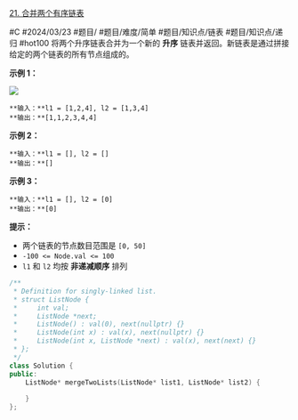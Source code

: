 [21. 合并两个有序链表](https://leetcode.cn/problems/merge-two-sorted-lists/)

#C #2024/03/23 #题目/ #题目/难度/简单 #题目/知识点/链表 #题目/知识点/递归 #hot100
将两个升序链表合并为一个新的 **升序** 链表并返回。新链表是通过拼接给定的两个链表的所有节点组成的。 

**示例 1：**

![](https://assets.leetcode.com/uploads/2020/10/03/merge_ex1.jpg)

```
**输入：**l1 = [1,2,4], l2 = [1,3,4]
**输出：**[1,1,2,3,4,4]
```

**示例 2：**
```
**输入：**l1 = [], l2 = []
**输出：**[]
```

**示例 3：**
```
**输入：**l1 = [], l2 = [0]
**输出：**[0]
```

**提示：**
- 两个链表的节点数目范围是 `[0, 50]`
- `-100 <= Node.val <= 100`
- `l1` 和 `l2` 均按 **非递减顺序** 排列

```cpp
/**
 * Definition for singly-linked list.
 * struct ListNode {
 *     int val;
 *     ListNode *next;
 *     ListNode() : val(0), next(nullptr) {}
 *     ListNode(int x) : val(x), next(nullptr) {}
 *     ListNode(int x, ListNode *next) : val(x), next(next) {}
 * };
 */
class Solution {
public:
    ListNode* mergeTwoLists(ListNode* list1, ListNode* list2) {
        
    }
};
```